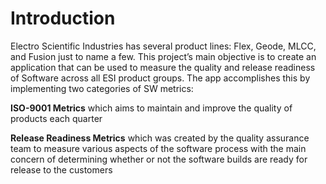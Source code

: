 # Introduction

Electro Scientific Industries has several product lines: Flex, Geode, MLCC, and Fusion just to name a few. This project’s main objective is to create an application that can be used to measure the quality and release readiness of Software across all ESI product groups. The app accomplishes this by implementing two categories of SW metrics: 

**ISO-9001 Metrics** which aims to maintain and improve the quality of products each quarter

**Release Readiness Metrics** which was created by the quality assurance team to measure various aspects of the software process with the main concern of determining whether or not the software builds are ready for release to the customers
